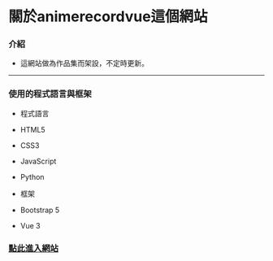 # 關於animerecordvue這個網站

### 介紹

- 這網站做為作品集而架設，不定時更新。
---
### 使用的程式語言與框架

- 程式語言
 - HTML5
 - CSS3
 - JavaScript
 - Python

- 框架
 - Bootstrap 5
 - Vue 3

### [點此進入網站](https://saplingouo.github.io/AnimeRecordVue/)
